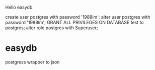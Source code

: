 Hello easydb

create user postgres with password '1988lm';
alter user postgres with password '1988lm';
GRANT ALL PRIVILEGES ON DATABASE test to postgres;
alter role postgres with Superuser;

# easydb
postgress wrapper to json

